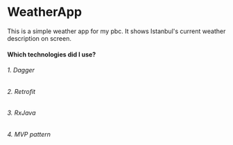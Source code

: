 # WeatherApp
This is a simple weather app for my pbc. It shows Istanbul's current weather description on screen.

#### Which technologies did I use?
###### 1. Dagger
###### 2. Retrofit
###### 3. RxJava
###### 4. MVP pattern
